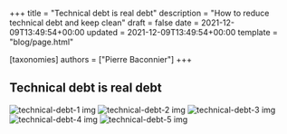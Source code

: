 +++
title = "Technical debt is real debt"
description = "How to reduce technical debt and keep clean"
draft = false
date = 2021-12-09T13:49:54+00:00
updated = 2021-12-09T13:49:54+00:00
template = "blog/page.html"

[taxonomies]
authors = ["Pierre Baconnier"]
+++

## Technical debt is real debt


<img src="https://gitforlazies.github.io/blog/technical-debt-1.png" alt="technical-debt-1 img"> 


<img src="https://gitforlazies.github.io/blog/technical-debt-2.png" alt="technical-debt-2 img"> 


<img src="https://gitforlazies.github.io/blog/technical-debt-3.png" alt="technical-debt-3 img">


<img src="https://gitforlazies.github.io/blog/technical-debt-4.png" alt="technical-debt-4 img">


<img src="https://gitforlazies.github.io/blog/technical-debt-5.png" alt="technical-debt-5 img">